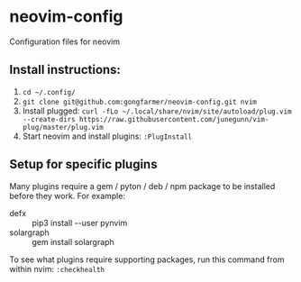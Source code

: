# neovim-config
Configuration files for neovim

## Install instructions:
1. ```cd ~/.config/```
1. ```git clone git@github.com:gongfarmer/neovim-config.git nvim```
1. Install plugged: ```curl -fLo ~/.local/share/nvim/site/autoload/plug.vim --create-dirs https://raw.githubusercontent.com/junegunn/vim-plug/master/plug.vim```
1. Start neovim and install plugins: ```:PlugInstall```

## Setup for specific plugins
Many plugins require a gem / pyton / deb / npm package to be installed before they work.
For example:
<dl>
<dt>defx</dt>
<dd>pip3 install --user pynvim</dd>
<dt>solargraph</dt>
<dd>gem install solargraph</dd>
</dl>

To see what plugins require supporting packages, run this command from within nvim:
```:checkhealth```
